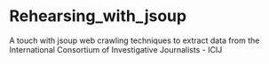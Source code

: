 # Rehearsing_with_jsoup
A touch with jsoup web crawling techniques to extract data from   the International Consortium of Investigative Journalists - ICIJ
